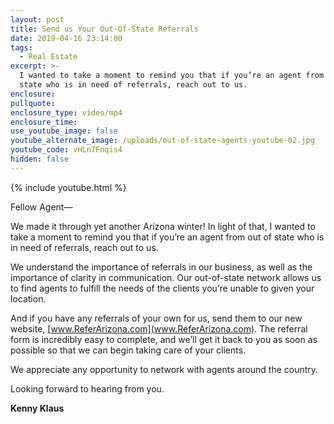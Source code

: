 ```yaml
---
layout: post
title: Send us Your Out-Of-State Referrals
date: 2019-04-16 23:14:00
tags:
  - Real Estate
excerpt: >-
  I wanted to take a moment to remind you that if you’re an agent from out of
  state who is in need of referrals, reach out to us.
enclosure:
pullquote:
enclosure_type: video/mp4
enclosure_time:
use_youtube_image: false
youtube_alternate_image: /uploads/out-of-state-agents-youtube-02.jpg
youtube_code: vHLn7Fnqis4
hidden: false
---
```


{% include youtube.html %}

Fellow Agent—

We made it through yet another Arizona winter\! In light of that, I wanted to take a moment to remind you that if you’re an agent from out of state who is in need of referrals, reach out to us.&nbsp;

We understand the importance of referrals in our business, as well as the importance of clarity in communication. Our out-of-state network allows us to find agents to fulfill the needs of the clients you’re unable to given your location.&nbsp;

And if you have any referrals of your own for us, send them to our new website, [www.ReferArizona.com](www.ReferArizona.com). The referral form is incredibly easy to complete, and we’ll get it back to you as soon as possible so that we can begin taking care of your clients.

We appreciate any opportunity to network with agents around the country.

Looking forward to hearing from you.

**Kenny Klaus**